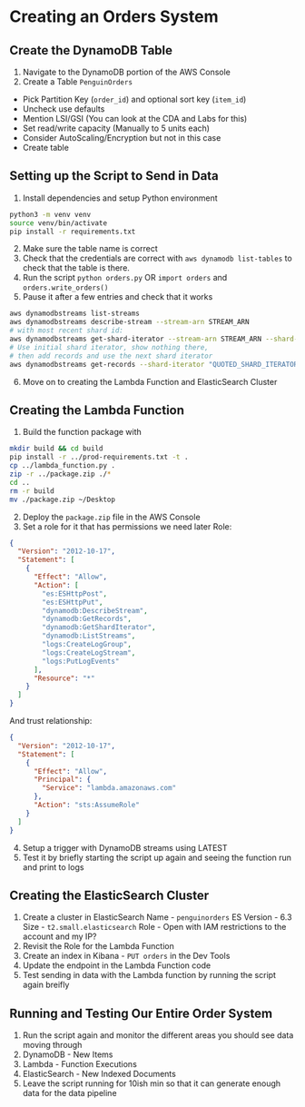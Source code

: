 # Creating an Orders System

## Create the DynamoDB Table

1. Navigate to the DynamoDB portion of the AWS Console
2. Create a Table `PenguinOrders`
- Pick Partition Key (`order_id`) and optional sort key (`item_id`)
- Uncheck use defaults
- Mention LSI/GSI (You can look at the CDA and Labs for this)
- Set read/write capacity (Manually to 5 units each)
- Consider AutoScaling/Encryption but not in this case
- Create table

## Setting up the Script to Send in Data
1. Install dependencies and setup Python environment
```bash
python3 -m venv venv
source venv/bin/activate
pip install -r requirements.txt
```
2. Make sure the table name is correct
3. Check that the credentials are correct with `aws dynamodb list-tables` to check that the table is there.
4. Run the script `python orders.py` OR `import orders` and `orders.write_orders()`
5. Pause it after a few entries and check that it works
```bash
aws dynamodbstreams list-streams
aws dynamodbstreams describe-stream --stream-arn STREAM_ARN
# with most recent shard id:
aws dynamodbstreams get-shard-iterator --stream-arn STREAM_ARN --shard-id SHARD_ID --shard-iterator-type LATEST
# Use initial shard iterator, show nothing there,
# then add records and use the next shard iterator
aws dynamodbstreams get-records --shard-iterator "QUOTED_SHARD_ITERATOR"
```
6. Move on to creating the Lambda Function and ElasticSearch Cluster

## Creating the Lambda Function
1. Build the function package with
```bash
mkdir build && cd build
pip install -r ../prod-requirements.txt -t .
cp ../lambda_function.py .
zip -r ../package.zip ./* 
cd ..
rm -r build
mv ./package.zip ~/Desktop
```
2. Deploy the `package.zip` file in the AWS Console
3. Set a role for it that has permissions we need later
Role: 
```json
{
  "Version": "2012-10-17",
  "Statement": [
    {
      "Effect": "Allow",
      "Action": [
        "es:ESHttpPost",
        "es:ESHttpPut",
        "dynamodb:DescribeStream",
        "dynamodb:GetRecords",
        "dynamodb:GetShardIterator",
        "dynamodb:ListStreams",
        "logs:CreateLogGroup",
        "logs:CreateLogStream",
        "logs:PutLogEvents"
      ],
      "Resource": "*"
    }
  ]
}
```
And trust relationship:
```json
{
  "Version": "2012-10-17",
  "Statement": [
    {
      "Effect": "Allow",
      "Principal": {
        "Service": "lambda.amazonaws.com"
      },
      "Action": "sts:AssumeRole"
    }
  ]
}
```
4. Setup a trigger with DynamoDB streams using LATEST
5. Test it by briefly starting the script up again and seeing the function run and print to logs

## Creating the ElasticSearch Cluster
1. Create a cluster in ElasticSearch
    Name - `penguinorders`
    ES Version - 6.3
    Size - `t2.small.elasticsearch`
    Role - Open with IAM restrictions to the account and my IP?
2. Revisit the Role for the Lambda Function
3. Create an index in Kibana - `PUT orders` in the Dev Tools
4. Update the endpoint in the Lambda Function code
4. Test sending in data with the Lambda function by running the script again breifly

## Running and Testing Our Entire Order System
1. Run the script again and monitor the different areas you should see data moving through
2. DynamoDB - New Items
3. Lambda - Function Executions
4. ElasticSearch - New Indexed Documents
5. Leave the script running for 10ish min so that it can generate enough data for the data pipeline



